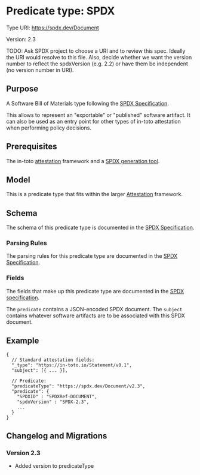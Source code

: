# Predicate type: SPDX

Type URI: https://spdx.dev/Document

Version: 2.3

TODO: Ask SPDX project to choose a URI and to review this spec. Ideally the URI
would resolve to this file. Also, decide whether we want the version number to
reflect the spdxVersion (e.g. 2.2) or have them be independent (no version
number in URI).

## Purpose

A Software Bill of Materials type following the
[SPDX Specification].

This allows to represent an "exportable" or "published" software artifact. It
can also be used as an entry point for other types of in-toto attestation when
performing policy decisions.

## Prerequisites

The in-toto [attestation] framework and a [SPDX generation tool].

## Model

This is a predicate type that fits within the larger [Attestation] framework.

## Schema

The schema of this predicate type is documented in the
[SPDX Specification].

### Parsing Rules

The parsing rules for this predicate type are documented in the
[SPDX Specification].

### Fields

The fields that make up this predicate type are documented in the
[SPDX specification].

The `predicate` contains a JSON-encoded SPDX document.
The `subject` contains whatever software artifacts are to be associated with
this SPDX document.

## Example

```jsonc
{
  // Standard attestation fields:
  "_type": "https://in-toto.io/Statement/v0.1",
  "subject": [{ ... }],

  // Predicate:
  "predicateType": "https://spdx.dev/Document/v2.3",
  "predicate": {
    "SPDXID" : "SPDXRef-DOCUMENT",
    "spdxVersion" : "SPDX-2.3",
    ...
  }
}
```

## Changelog and Migrations

### Version 2.3

-   Added version to predicateType

[Attestation]: ../README.md
[SPDX specification]: https://spdx.github.io/spdx-spec/v2.3
[SPDX generation tool]: https://spdx.dev/resources/tools/
